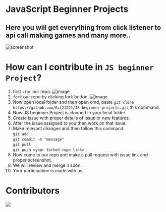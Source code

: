 # JavaScript Beginner Projects

## Here you will get everything from click listener to api call making games and many more..

![screenshot](image-1.png)

# How can I contribute in `JS beginner Project`?

1. first `star` our repo. ![image](https://github.com/Git21221/IBMSkillsBuild/assets/101005577/74657b1d-b3c5-45fd-861c-344144259881)
2. `fork` our repo by clicking fork button. ![image](https://github.com/Git21221/IBMSkillsBuild/assets/101005577/1312a52c-8959-489d-88e9-3d9addea9dd8)
3. Now open local folder and then open cmd, paste `git clone https://github.com/Git21221/JS-beginner-projects.git` this command.
4. Now JS beginner Project is clonned in your local folder.
5. Create issue with proper details of issue or new features.
6. After the issue assigned to you then work on that issue.
7. Make relevant changes and then follow this command<br>
   `git add .`<br>
   `git commit -m "message"`<br>
   `git pull`<br>
   `git push <your forked repo link>`
8. Now come to our repo and make a pull request with issue link and proper screenshot.
9. We will review and merge it soon.
10. Your participation is made with us.

# Contributors

<a href="https://github.com/Git21221/JS-beginner-projects/graphs/contributors">
  <img src="https://contrib.rocks/image?repo=Git21221/JS-beginner-projects" />
</a>
